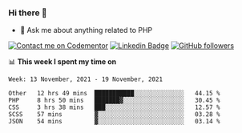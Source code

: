 ### Hi there 👋

<!--
**mustafaculban/mustafaculban** is a ✨ _special_ ✨ repository because its `README.md` (this file) appears on your GitHub profile.

Here are some ideas to get you started:

- 🌱 I’m currently learning ...
- 👯 I’m looking to collaborate on ...
- 🤔 I’m looking for help with ...
- 📫 How to reach me: ...
- 😄 Pronouns: ...
- ⚡ Fun fact: ...

-->
- 💬 Ask me about anything related to PHP

[![Contact me on Codementor](https://www.codementor.io/m-badges/karamusluk/book-session.svg)](https://www.codementor.io/@karamusluk?refer=badge)
[![Linkedin Badge](https://img.shields.io/badge/-Mustafa%20Culban-blue?style=social&logo=Linkedin&logoColor=blue&link=https://www.linkedin.com/in/mustafaculban/)](https://www.linkedin.com/in/mustafaculban/) 
[![GitHub followers](https://img.shields.io/github/followers/karamusluk?label=Follow&style=social)](https://github.com/karamusluk/?tab=follow)


📊 **This week I spent my time on**
<!--START_SECTION:waka-->
```text
Week: 13 November, 2021 - 19 November, 2021

Other   12 hrs 49 mins  ███████████░░░░░░░░░░░░░░   44.15 % 
PHP     8 hrs 50 mins   ███████▓░░░░░░░░░░░░░░░░░   30.45 % 
CSS     3 hrs 38 mins   ███░░░░░░░░░░░░░░░░░░░░░░   12.57 % 
SCSS    57 mins         ▓░░░░░░░░░░░░░░░░░░░░░░░░   03.28 % 
JSON    54 mins         ▓░░░░░░░░░░░░░░░░░░░░░░░░   03.14 % 
```
<!--END_SECTION:waka-->

